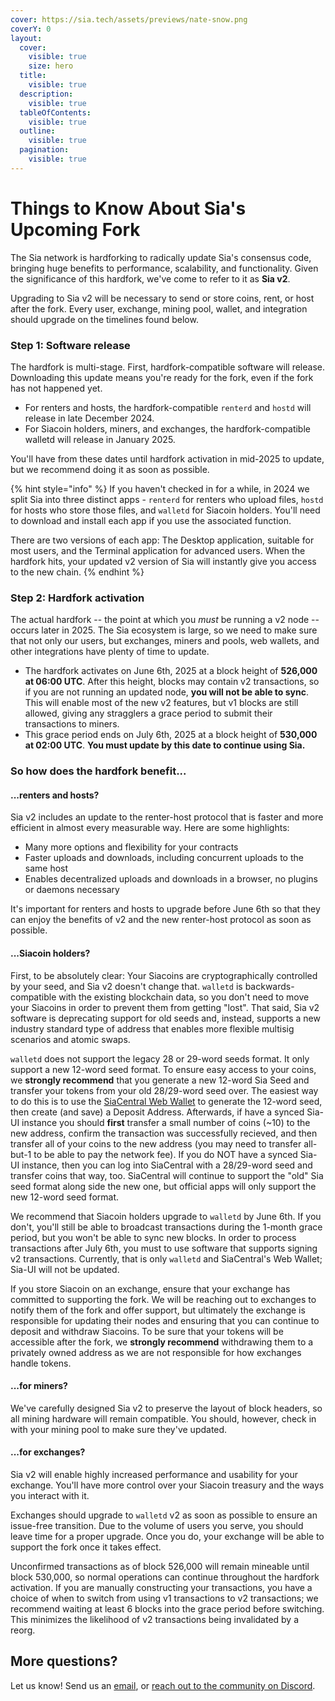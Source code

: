 ```yaml
---
cover: https://sia.tech/assets/previews/nate-snow.png
coverY: 0
layout:
  cover:
    visible: true
    size: hero
  title:
    visible: true
  description:
    visible: true
  tableOfContents:
    visible: true
  outline:
    visible: true
  pagination:
    visible: true
---
```


# Things to Know About Sia's Upcoming Fork

The Sia network is hardforking to radically update Sia's consensus code, bringing huge benefits to performance, scalability, and functionality. Given the significance of this hardfork, we've come to refer to it as **Sia v2**.

Upgrading to Sia v2 will be necessary to send or store coins, rent, or host after the fork. Every user, exchange, mining pool, wallet, and integration should upgrade on the timelines found below.

### Step 1: Software release

The hardfork is multi-stage. First, hardfork-compatible software will release. Downloading this update means you're ready for the fork, even if the fork has not happened yet.

* For renters and hosts, the hardfork-compatible `renterd` and `hostd` will release in late December 2024.
* For Siacoin holders, miners, and exchanges, the hardfork-compatible walletd will release in January 2025.

You'll have from these dates until hardfork activation in mid-2025 to update, but we recommend doing it as soon as possible.

{% hint style="info" %}
If you haven't checked in for a while, in 2024 we split Sia into three distinct apps - `renterd` for renters who upload files, `hostd` for hosts who store those files, and `walletd` for Siacoin holders. You'll need to download and install each app if you use the associated function.

There are two versions of each app: The Desktop application, suitable for most users, and the Terminal application for advanced users. When the hardfork hits, your updated v2 version of Sia will instantly give you access to the new chain.
{% endhint %}

### Step 2: Hardfork activation

The actual hardfork -- the point at which you _must_ be running a v2 node -- occurs later in 2025. The Sia ecosystem is large, so we need to make sure that not only our users, but exchanges, miners and pools, web wallets, and other integrations have plenty of time to update.

* The hardfork activates on June 6th, 2025 at a block height of **526,000 at 06:00 UTC**. After this height, blocks may contain v2 transactions, so if you are not running an updated node, **you will not be able to sync**. This will enable most of the new v2 features, but v1 blocks are still allowed, giving any stragglers a grace period to submit their transactions to miners.
* This grace period ends on July 6th, 2025 at a block height of **530,000 at 02:00 UTC**. **You must update by this date to continue using Sia.**

### So how does the hardfork benefit...

#### ...renters and hosts?

Sia v2 includes an update to the renter-host protocol that is faster and more efficient in almost every measurable way. Here are some highlights:

* Many more options and flexibility for your contracts
* Faster uploads and downloads, including concurrent uploads to the same host
* Enables decentralized uploads and downloads in a browser, no plugins or daemons necessary

It's important for renters and hosts to upgrade before June 6th so that they can enjoy the benefits of v2 and the new renter-host protocol as soon as possible.

#### ...Siacoin holders?

First, to be absolutely clear: Your Siacoins are cryptographically controlled by your seed, and Sia v2 doesn't change that. `walletd` is backwards-compatible with the existing blockchain data, so you don't need to move your Siacoins in order to prevent them from getting "lost". That said, Sia v2 software is deprecating support for old seeds and, instead, supports a new industry standard type of address that enables more flexible multisig scenarios and atomic swaps.

`walletd` does not support the legacy 28 or 29-word seeds format. It only support a new 12-word seed format. To ensure easy access to your coins, we **strongly recommend** that you generate a new 12-word Sia Seed and transfer your tokens from your old 28/29-word seed over. The easiest way to do this is to use the [SiaCentral Web Wallet](https://wallet.siacentral.com/) to generate the 12-word seed, then create (and save) a Deposit Address. Afterwards, if have a synced Sia-UI instance you should **first** transfer a small number of coins (~10) to the new address, confirm the transaction was successfully recieved, and then transfer all of your coins to the new address (you may need to transfer all-but-1 to be able to pay the network fee).
If you do NOT have a synced Sia-UI instance, then you can log into SiaCentral with a 28/29-word seed and transfer coins that way, too. SiaCentral will continue to support the "old" Sia seed format along side the new one, but official apps will only support the new 12-word seed format.

We recommend that Siacoin holders upgrade to `walletd` by June 6th. If you don't, you'll still be able to broadcast transactions during the 1-month grace period, but you won't be able to sync new blocks. In order to process transactions after July 6th, you must to use software that supports signing v2 transactions. Currently, that is only `walletd` and SiaCentral's Web Wallet; Sia-UI will not be updated.

If you store Siacoin on an exchange, ensure that your exchange has committed to supporting the fork. We will be reaching out to exchanges to notify them of the fork and offer support, but ultimately the exchange is responsible for updating their nodes and ensuring that you can continue to deposit and withdraw Siacoins. To be sure that your tokens will be accessible after the fork, we **strongly recommend** withdrawing them to a privately owned address as we are not responsible for how exchanges handle tokens.

#### ...for miners?

We've carefully designed Sia v2 to preserve the layout of block headers, so all mining hardware will remain compatible. You should, however, check in with your mining pool to make sure they've updated.

#### ...for exchanges?

Sia v2 will enable highly increased performance and usability for your exchange. You'll have more control over your Siacoin treasury and the ways you interact with it.

Exchanges should upgrade to `walletd` v2 as soon as possible to ensure an issue-free transition. Due to the volume of users you serve, you should leave time for a proper upgrade. Once you do, your exchange will be able to support the fork once it takes effect.

Unconfirmed transactions as of block 526,000 will remain mineable until block 530,000, so normal operations can continue throughout the hardfork activation. If you are manually constructing your transactions, you have a choice of when to switch from using v1 transactions to v2 transactions; we recommend waiting at least 6 blocks into the grace period before switching. This minimizes the likelihood of v2 transactions being invalidated by a reorg.

## More questions?

Let us know! Send us an [email](mailto:hello@sia.tech), or [reach out to the community on Discord](https://discord.gg/sia).
